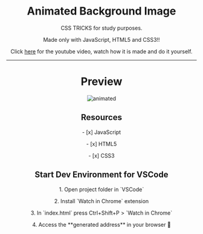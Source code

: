 <h1 align="center">
Animated Background Image
</h1>

<p align="center">CSS TRICKS for study purposes.</p>
<p align="center">Made only with JavaScript, HTML5 and CSS3!!</p>
<p align="center">Click <a href="https://www.youtube.com/watch?v=abo0x86sQb4">here</a> for the youtube video, watch how it is made and do it yourself.</p>

<hr>

<h1 align="center">
Preview
</h1>

<p align="center">
  <img src="demo.gif" alt="animated" />
</p>

<h2 align="center">
Resources
</h2>
<p align="center">- [x] JavaScript </p>
<p align="center">- [x] HTML5 </p>
<p align="center">- [x] CSS3 </p>

<h2 align="center"> Start Dev Environment for VSCode </h2>

<p align="center">1. Open project folder in `VSCode`</p>
<p align="center">2. Install `Watch in Chrome` extension</p>
<p align="center">3. In `index.html` press Ctrl+Shift+P > `Watch in Chrome`</p>
<p align="center">4. Access the **generated address** in your browser 🚀</p>
